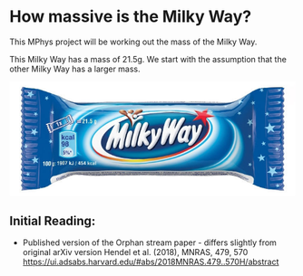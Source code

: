 # How massive is the Milky Way?

This MPhys project will be working out the mass of the Milky Way.

This Milky Way has a mass of 21.5g. We start with the assumption that the other Milky Way has a larger mass.

![Milky Way](s-l1600.jpg)

## Initial Reading:

* Published version of the Orphan stream paper - differs slightly from original arXiv version
Hendel et al. (2018), MNRAS, 479, 570 https://ui.adsabs.harvard.edu/#abs/2018MNRAS.479..570H/abstract


